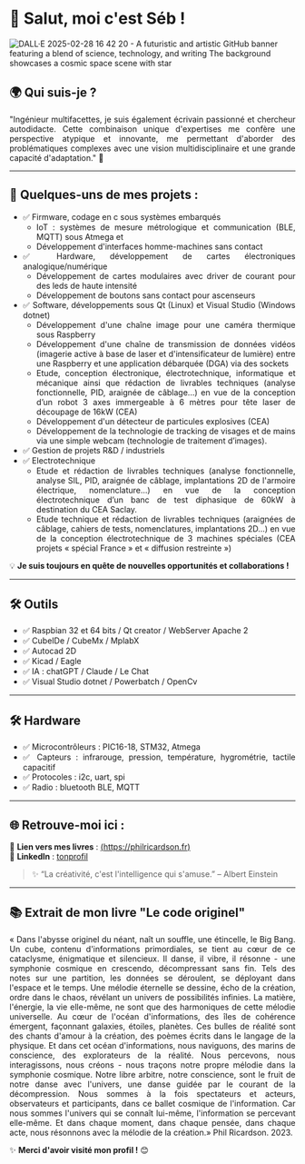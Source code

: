# 👋 Salut, moi c'est Séb !

![DALL·E 2025-02-28 16 42 20 - A futuristic and artistic GitHub banner featuring a blend of science, technology, and writing  The background showcases a cosmic space scene with star](https://github.com/user-attachments/assets/a65801a5-2e56-413e-a32d-16f0813feddc)

## 🌍 Qui suis-je ?
<div align="justify">
"Ingénieur multifacettes, je suis également écrivain passionné et chercheur autodidacte. Cette combinaison unique d'expertises me confère une perspective atypique et innovante, me permettant d'aborder des problématiques complexes avec une vision multidisciplinaire et une grande capacité d'adaptation." 🎯

---

## 🚀 Quelques-uns de mes projets :
- ✅ Firmware, codage en c sous systèmes embarqués
  - IoT : systèmes de mesure métrologique et communication (BLE, MQTT) sous Atmega et
  - Développement d'interfaces homme-machines sans contact
- ✅ Hardware, développement de cartes électroniques analogique/numérique
  - Développement de cartes modulaires avec driver de courant pour des leds de haute intensité
  - Développement de boutons sans contact pour ascenseurs
- ✅ Software, développements sous Qt (Linux) et Visual Studio (Windows dotnet)
  - Développement d'une chaîne image pour une caméra thermique sous Raspberry
  - Développement d'une chaîne de transmission de données vidéos (imagerie active à base de laser et d'intensificateur de lumière) entre une Raspberry et une application débarquée (DGA) via des sockets
  - Etude, conception électronique, électrotechnique, informatique et mécanique ainsi que rédaction de livrables techniques (analyse fonctionnelle, PID, araignée de câblage...) en vue de la conception d’un robot 3 axes immergeable à 6 mètres pour tête laser de découpage de 16kW (CEA)
  - Développement d'un détecteur de particules explosives (CEA)
  - Développement de la technologie de tracking de visages et de mains via une simple webcam (technologie de traitement d’images).  
- ✅ Gestion de projets R&D / industriels
- ✅ Electrotechnique
  - Etude et rédaction de livrables techniques (analyse fonctionnelle, analyse SIL, PID, araignée de câblage, implantations 2D de l'armoire électrique, nomenclature...) en vue de la conception électrotechnique d’un banc de test diphasique de 60kW à destination du CEA Saclay.
  - Etude technique et rédaction de livrables techniques (araignées de câblage, cahiers de tests, nomenclatures, implantations 2D...) en vue de la conception électrotechnique de 3 machines spéciales (CEA projets « spécial France » et « diffusion restreinte »)

💡 **Je suis toujours en quête de nouvelles opportunités et collaborations !**

---

## 🛠️ Outils
- ✅ Raspbian 32 et 64 bits / Qt creator / WebServer Apache 2
- ✅ CubeIDe / CubeMx /  MplabX
- ✅ Autocad 2D
- ✅ Kicad / Eagle
- ✅ IA : chatGPT / Claude / Le Chat
- ✅ Visual Studio dotnet / Powerbatch / OpenCv 
  
---

## 🛠️ Hardware
- ✅ Microcontrôleurs : PIC16-18, STM32, Atmega
- ✅ Capteurs : infrarouge, pression, température, hygrométrie, tactile capacitif
- ✅ Protocoles : i2c, uart, spi
- ✅ Radio : bluetooth BLE, MQTT

---

## 🌐 Retrouve-moi ici :
📌 **Lien vers mes livres** : [(https://philricardson.fr)](https://philricardson.fr)  
📌 **LinkedIn** : [tonprofil](https://linkedin.com/in/tonprofil)  

> ✨ “La créativité, c'est l'intelligence qui s'amuse.” – Albert Einstein
> 
---

## 📚 Extrait de mon livre "Le code originel"

« Dans l'abysse originel du néant, naît un souffle, une étincelle, le Big Bang. Un cube, contenu d'informations primordiales, se tient au cœur de ce cataclysme, énigmatique et silencieux. Il danse, il vibre, il résonne - une symphonie cosmique en crescendo, décompressant sans fin.
Tels des notes sur une partition, les données se déroulent, se déployant dans l'espace et le temps. Une mélodie éternelle se dessine, écho de la création, ordre dans le chaos, révélant un univers de possibilités infinies. La matière, l'énergie, la vie elle-même, ne sont que des harmoniques de cette mélodie universelle.
Au cœur de l'océan d'informations, des îles de cohérence émergent, façonnant galaxies, étoiles, planètes. Ces bulles de réalité sont des chants d'amour à la création, des poèmes écrits dans le langage de la physique.
Et dans cet océan d'informations, nous naviguons, des marins de conscience, des explorateurs de la réalité. Nous percevons, nous interagissons, nous créons - nous traçons notre propre mélodie dans la symphonie cosmique.
Notre libre arbitre, notre conscience, sont le fruit de notre danse avec l'univers, une danse guidée par le courant de la décompression. Nous sommes à la fois spectateurs et acteurs, observateurs et participants, dans ce ballet cosmique de l'information.
Car nous sommes l'univers qui se connaît lui-même, l'information se percevant elle-même. Et dans chaque moment, dans chaque pensée, dans chaque acte, nous résonnons avec la mélodie de la création.» 
Phil Ricardson. 2023.


</div>

✨ **Merci d'avoir visité mon profil !** 😊

